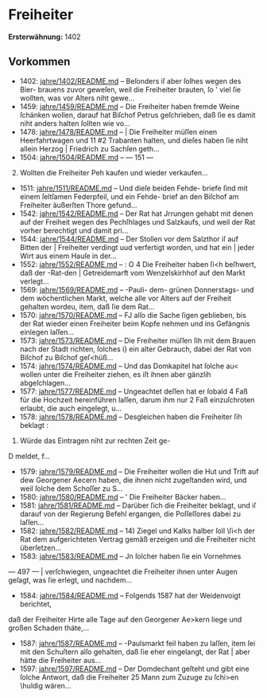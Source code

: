 # Freiheiter

**Ersterwähnung:** 1402

## Vorkommen
- 1402: [jahre/1402/README.md](../jahre/1402/README.md) – Beſonders iſ aber ſolhes wegen des Bier-
brauens zuvor geweſen, weil die Freiheiter brauten, ſo '
viel ſie wollten, was vor Alters niht gewe...
- 1459: [jahre/1459/README.md](../jahre/1459/README.md) – Die Freiheiter haben fremde Weine ſchänken wollen,
darauf hat Biſchof Petrus geſchrieben, daß ſie es damit
niht anders halten ſollten wie vo...
- 1478: [jahre/1478/README.md](../jahre/1478/README.md) – | Die Freiheiter müſſen einen Heerfahrtwagen und 11
#2 Trabanten halten, und dieſes haben ſie niht allein Herzog
| Friedrich zu Sachſen geth...
- 1504: [jahre/1504/README.md](../jahre/1504/README.md) – — 151 —

2) Wollten die Freiheiter Peh kaufen und wieder
verkaufen...
- 1511: [jahre/1511/README.md](../jahre/1511/README.md) – Und dieſe beiden Fehde-
briefe ſind mit einem ſeltſamen Federpfeil, und ein Fehde-
brief an den Biſchof am Freiheiter äußerſten Thore
gefund...
- 1542: [jahre/1542/README.md](../jahre/1542/README.md) – Der Rat hat Jrrungen gehabt mit denen auf der
Freiheit wegen des Pechſhlages und Salzkaufs, und weil
der Rat vorher berechtigt und damit pri...
- 1544: [jahre/1544/README.md](../jahre/1544/README.md) – Der Stollen vor dem Salzthor iſ auf Bitten der |
Freiheiter verdingt uud verfertigt worden, und hat ein |
jeder Wirt aus einem Hauſe in der...
- 1552: [jahre/1552/README.md](../jahre/1552/README.md) – : O
4 Die Freiheiter haben ſi<h beſhwert, daß der -Rat-den
| Getreidemarft vom Wenzelskirhhof auf den Markt verlegt...
- 1569: [jahre/1569/README.md](../jahre/1569/README.md) – -Pauli-
dem- grünen Donnerstags- und dem wöchentlichen Markt,
welche alle vor Alters auf der Freiheit gehalten wordeu,
item, daß ſie dem Rat...
- 1570: [jahre/1570/README.md](../jahre/1570/README.md) – FJ alſo die Sache
ſigen geblieben, bis der Rat wieder einen Freiheiter beim
Kopfe nehmen und ins Gefängnis einlegen laſſen...
- 1573: [jahre/1573/README.md](../jahre/1573/README.md) – Die Freiheiter müſſen ſih mit dem Brauen nach der
Stadt richten, ſolches i} ein alter Gebrauch, dabei der
Rat von Biſchof zu Biſchof geſ<hüß...
- 1574: [jahre/1574/README.md](../jahre/1574/README.md) – Und
das Domkapitel hat ſolche au< wollen unter die Freiheiter
ziehen, es iſt ihnen aber gänzlih abgeſchlagen...
- 1577: [jahre/1577/README.md](../jahre/1577/README.md) – Ungeachtet deſſen hat er ſobald 4 Faß
für die Hochzeit hereinführen laſſen, darum ihm nur 2
Faß einzuſchroten erlaubt, die auch eingelegt, u...
- 1578: [jahre/1578/README.md](../jahre/1578/README.md) – Desgleichen haben die Freiheiter ſih beklagt :

1) Würde das Eintragen niht zur rechten Zeit ge-

D meldet, f...
- 1579: [jahre/1579/README.md](../jahre/1579/README.md) – Die Freiheiter wollen die Hut und Trift auf dew
Georgener Aecern haben, die ihnen nicht zugeſtanden wird,
und weil ſolche dem Schoſſer zu S...
- 1580: [jahre/1580/README.md](../jahre/1580/README.md) – ' Die Freiheiter Bäcker haben...
- 1581: [jahre/1581/README.md](../jahre/1581/README.md) – Darüber ſich
die Freiheiter beklagt, und iſ darauf von der Regierung
Befehl ergangen, die Poſſeſſores dabei zu laſſen...
- 1582: [jahre/1582/README.md](../jahre/1582/README.md) – 14) Ziegel und Kalks halber ſoll \ſi<h der Rat dem
aufgerichteten Vertrag gemäß erzeigen und die Freiheiter
nicht überſetzen...
- 1583: [jahre/1583/README.md](../jahre/1583/README.md) – Jn ſolcher haben ſie ein Vornehmes


— 497 — |
verſchwiegen, ungeachtet die Freiheiter ihnen unter Augen
geſagt, was ſie erlegt, und nachdem...
- 1584: [jahre/1584/README.md](../jahre/1584/README.md) – Folgends 1587 hat der Weidenvoigt berichtet,


daß der Freiheiter Hirte alle Tage auf den Georgener
Ae>kern liege und großen Schaden thäte,...
- 1587: [jahre/1587/README.md](../jahre/1587/README.md) – -Paulsmarkt feil haben zu laſſen, item ſei mit den
Schuſtern alſo gehalten, daß ſie eher eingelangt, der Rat |
aber hätte die Freiheiter aus...
- 1597: [jahre/1597/README.md](../jahre/1597/README.md) – Der Domdechant geſteht und gibt eine ſolche Antwort,
daß die Freiheiter 25 Mann zum Zuzuge zu ſchi>en
\huldig wären...
